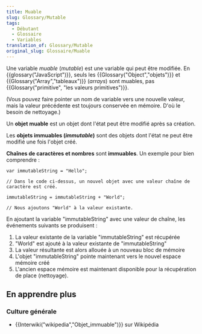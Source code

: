 ```yaml
---
title: Muable
slug: Glossary/Mutable
tags:
  - Débutant
  - Glossaire
  - Variables
translation_of: Glossary/Mutable
original_slug: Glossaire/Muable
---
```

Une variable _muable_ (_mutable_) est une variable qui peut être modifiée. En {{glossary("JavaScript")}}, seuls les {{Glossary("Object","objets")}} et {{Glossary("Array","tableaux")}} (_arrays_) sont muables, pas {{Glossary("primitive", "les valeurs primitives")}}.

(Vous pouvez faire pointer un nom de variable vers une nouvelle valeur, mais la valeur précédente est toujours conservée en mémoire. D'où le besoin de nettoyage.)

Un **objet muable** est un objet dont l'état peut être modifié après sa création.

Les **objets immuables (_immutable_)** sont des objets dont l'état ne peut être modifié une fois l'objet créé.

**Chaînes de caractères et nombres** sont **immuables**. Un exemple pour bien comprendre :

    var immutableString = "Hello";

    // Dans le code ci-dessus, un nouvel objet avec une valeur chaîne de caractère est créé.

    immutableString = immutableString + "World";

    // Nous ajoutons "World" à la valeur existante.

En ajoutant la variable "immutableString" avec une valeur de chaîne, les événements suivants se produisent :

1.  La valeur existante de la variable "immutableString" est récupérée
2.  "World" est ajouté à la valeur existante de "immutableString"
3.  La valeur résultante est alors allouée à un nouveau bloc de mémoire
4.  L'objet "immutableString" pointe maintenant vers le nouvel espace mémoire créé
5.  L'ancien espace mémoire est maintenant disponible pour la récupération de place (nettoyage).



## En apprendre plus

### Culture générale

- {{Interwiki("wikipedia","Objet_immuable")}} sur Wikipédia
